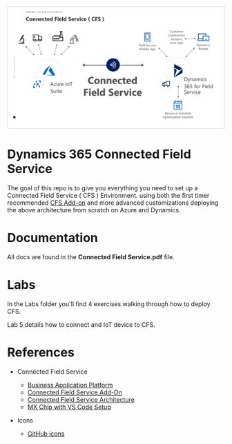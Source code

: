 
<img src="imgs/md/cfs.png">

# Dynamics 365 Connected Field Service
The goal of this repo is to give you everything you need to set up a Connected Field Service ( CFS ) Environment. using both the first timer recommended [CFS Add-on](https://appsource.microsoft.com/en-us/product/dynamics-365/mscrm.58666c7d-65ee-452d-8708-70b4d471d4c0) and more advanced customizations deploying the above architecture from scratch on Azure and Dynamics.

# Documentation

All docs are found in the **Connected Field Service.pdf** file.

# Labs

In the Labs folder you'll find 4 exercises walking through how to deploy CFS.

Lab 5 details how to connect and IoT device to CFS.

# References
- Connected Field Service
    - [Business Application Platform](https://dynamics.microsoft.com/en-us/business-application-platform/)
    - [Connected Field Service Add-On](https://appsource.microsoft.com/en-us/product/dynamics-365/mscrm.58666c7d-65ee-452d-8708-70b4d471d4c0)
    - [Connected Field Service Architecture](https://docs.microsoft.com/en-us/dynamics365/customer-engagement/field-service/developer/connected-field-service-architecture)
    - [MX Chip with VS Code Setup](https://docs.microsoft.com/en-us/azure/iot-hub/iot-hub-arduino-iot-devkit-az3166-get-started)

- Icons
    - [GitHub icons](https://gist.github.com/rxaviers/7360908)

